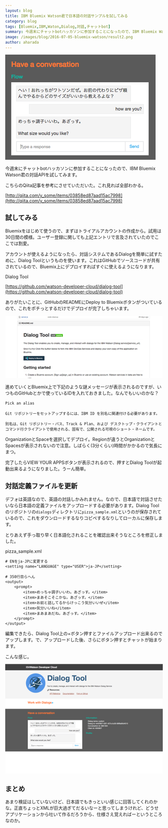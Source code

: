 ```yaml
---
layout: blog
title: IBM Bluemix Watson君で日本語の対話サンプルを試してみる
category: blog
tags: [Bluemix,IBM,Waton,Dialog,対話,チャットbot]  
summary: 今週末にチャットbotハッカソンに参加することになったので、IBM Bluemix Watson君の対話APIを試してみます。
image: /images/blog/2016-07-05-bluemix-watson/result2.png
author: aharada
---
```


![](../images/blog/2016-07-05-bluemix-watson/result2.png)

今週末にチャットbotハッカソンに参加することになったので、IBM Bluemix Watson君の対話APIを試してみます。

こちらのQiita記事を参考にさせていただいた。これ見れば全部わかる。

[http://qiita.com/y_some/items/03858ed87aad15ac7998](http://qiita.com/y_some/items/03858ed87aad15ac7998)

## 試してみる

Bluemixをはじめて使うので、まずはトライアルアカウントの作成から。試用は30日間の模様。ユーザー登録に関しても上記エントリで言及されていたのでここでは割愛。

アカウントが使えるようになったら、対話システムであるDialogを簡単に試すために、Dialog Toolというものを使います。これはGitHubでソースコードが共有されているので、Bluemix上にデプロイすればすぐに使えるようになります。

Dialog Tool

[https://github.com/watson-developer-cloud/dialog-tool](https://github.com/watson-developer-cloud/dialog-tool)

ありがたいことに、GitHubのREADMEにDeploy to Bluemixボタンがついているので、これをポチっとするだけでデプロイが完了しちゃいます。

![](../images/blog/2016-07-05-bluemix-watson/deploy.png)

進めていくとBluemix上で下記のような謎メッセージが表示されるのですが、いつものGitHubとかで使っているIDを入れておきました。なんでもいいのかな？

```
Pick an alias

Git リポジトリーをセットアップするには、IBM ID を別名に関連付ける必要があります。

別名は、Git リポジトリー・パス、Track & Plan、および デスクトップ・クライアントとコマンド行クライアントで使用される、固有で、公開される可視のショート・ネームです。
```

OrganizationとSpaceを選択してデプロイ。Regionが違うとOrganizationとSpacesが表示されないので注意。しばらく(3分くらい)時間がかかるので気長にまつ。

完了したらVIEW YOUR APPSボタンが表示されるので、押すとDialog Toolが起動出来るようになりました。うーん簡単。

## 対話定義ファイルを更新

デフォは英語なので、英語の対話しかみれません。なので、日本語で対話させたいなら日本語の定義ファイルをアップロードする必要があります。Dialog Toolのリポジトリの`dialogs`ディレクトリに`pizza_sample.xml`というのが保存されているので、これをダウンロードするなりコピペするなりしてローカルに保存します。

とりあえず手っ取り早く日本語化されることを確認出来そうなところを修正しました。

pizza_sample.xml

```
# ENをja-JPに変更する
<setting name="LANGUAGE" type="USER">ja-JP</setting>

# 350行目らへん
<output>
    <prompt>
        <item>めっちゃ調子いいわ。あざっす。</item>
        <item>まあそこそこかな。あざっす。</item>
        <item>お前と話してるからけっこう気分いいぜ</item>
        <item>気分いいね</item>
        <item>まあまあだね。あざっす。</item>
    </prompt>
</output>
```

編集できたら、Dialog Tool上の+ボタン押すとファイルアップロード出来るのでアップします。で、アップロードした後、さらにボタン押すとチャットが始まります。

こんな感じ。

![](../images/blog/2016-07-05-bluemix-watson/result.png)


## まとめ

あまり検証はしていないけど、日本語でもきっといい感じに回答してくれのかな。正直ちょっとXMLが巨大過ぎてだるいなーと思ってしまうけれど、どうせアプリケーションから吐いて作るだろうから、仕様さえ覚えればーというところなのか。
